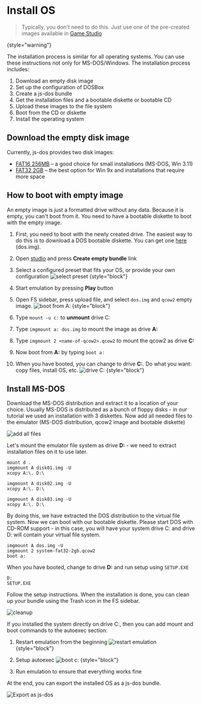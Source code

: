 # Install OS

> Typically, you don't need to do this. Just use one of the pre-created images available in [Game Studio](https://v8.js-dos.com/studio)
>
{style="warning"}

The installation process is similar for all operating systems. You can use these instructions not only for
MS-DOS/Windows. The installation process includes:

1. Download an empty disk image
2. Set up the configuration of DOSBox
3. Create a js-dos bundle
4. Get the installation files and a bootable diskette or bootable CD
5. Upload these images to the file system
6. Boot from the CD or diskette
7. Install the operating system

## Download the empty disk image

Currently, js-dos provides two disk images:

* [FAT16 256MB](https://br.cdn.dos.zone/js-dos/system/system-fat16-256m.qcow2) – a good choice for small installations (MS-DOS, Win 3.11)
* [FAT32 2GB](https://br.cdn.dos.zone/js-dos/system/system-fat32-2gb.qcow2) – the best option for Win 9x and installations that require more space

## How to boot with empty image 

An empty image is just a formatted drive without any data. Because it is empty, you can't boot from it. You need to have a bootable diskette to boot with the empty image.

1. First, you need to boot with the newly created drive. The easiest way to do this is to download a DOS bootable
diskette. You can get one [here](https://cdn.dos.zone/custom/tools/dos.img) (dos.img).

2. Open [studio](https://v8.js-dos.com/studio/) and press **Create empty bundle** link

3. Select a configured preset that fits your OS, or provide your own configuration
![select preset](preset.png)
{style="block"}

4. Start emulation by pressing **Play** button

5. Open FS sidebar, press upload file, and select `dos.img` and `qcow2` empty image.
![boot from A:](boot-from-a.jpg)
{style="block"}

6. Type `mount -u c:` to **unmount** drive C:
7. Type `imgmount a: dos.img` to mount the image as drive **A:**
8. Type `imgmount 2 <name-of-qcow2>.qcow2` to mount the qcow2 as drive **C:**
9. Now boot from **A:** by typing `boot a:`
10. When you have booted, you can change to drive **C:**. Do what you want: copy files, install OS, etc.
![drive C:](drive-c.jpg)
{style="block"}

## Install MS-DOS

Download the MS-DOS distribution and extract it to a location of your choice. Usually MS-DOS is distributed as a bunch of floppy disks - in our tutorial we used an installation with 3 diskettes. Now add all needed files to the emulator (MS-DOS distribution, qcow2 image and bootable diskette)

![add all files](ms-dos-boot.png)

Let's mount the emulator file system as drive **D:** - we need to extract installation files on it to use later.

```
mount d .
imgmount A disk01.img -U
xcopy A:\. D:\

imgmount A disk02.img -U
xcopy A:\. D:\

imgmount A disk03.img -U
xcopy A:\. D:\
```

By doing this, we have extracted the DOS distribution to the virtual file system. Now we can boot with our bootable diskette.
Please start DOS with CD-ROM support - in this case, you will have your system drive C: and drive D: will contain your virtual file system.

```
imgmount A dos.img -U
imgmount 2 system-fat32-2gb.qcow2
boot a:
```

When you have booted, change to drive **D:** and run setup using `SETUP.EXE`

```
D:
SETUP.EXE
```

Follow the setup instructions. When the installation is done, you can clean up your bundle using the Trash icon in the FS sidebar.

![cleanup](trash.png)

If you installed the system directly on drive C:, then you can add mount and boot commands to the autoexec section:

1. Restart emulation from the beginning
![restart emulation](restart.png)
{style="block"}

2. Setup autoexec
![boot c:](bootc.png)
{style="block"}

3. Run emulation to ensure that everything works fine

At the end, you can export the installed OS as a js-dos bundle.

![Export as js-dos](exportbundle.png)